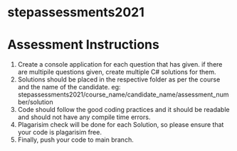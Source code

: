# stepassessments2021

# Assessment Instructions

1) Create a console application for each question that has given. if there are multipile questions given, create multiple C# solutions for them.
2) Solutions should be placed in the respective folder as per the course and the name of the candidate.
    eg: stepassessments2021/course_name/candidate_name/assessment_number/solution
3) Code should follow the good coding practices and it should be readable and should not have any compile time errors.
4) Plagarisim check will be done for each Solution, so please ensure that your code is plagarisim free.
5) Finally, push your code to main branch.